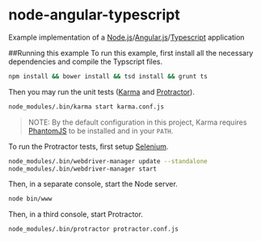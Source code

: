 # node-angular-typescript
Example implementation of a [Node.js](https://nodejs.org/en/)/[Angular.js](https://angular.io/)/[Typescript](http://www.typescriptlang.org/) application

##Running this example
To run this example, first install all the necessary dependencies and compile the Typscript files.
```bash
npm install && bower install && tsd install && grunt ts
```
Then you may run the unit tests ([Karma](http://karma-runner.github.io/0.13/index.html) and [Protractor](https://angular.github.io/protractor/#/)).
```bash
node_modules/.bin/karma start karma.conf.js
```

>NOTE: By the default configuration in this project, Karma requires [PhantomJS](http://phantomjs.org/) to be installed and in your `PATH`.

To run the Protractor tests, first setup [Selenium](http://www.seleniumhq.org/).
```bash
node_modules/.bin/webdriver-manager update --standalone
node_modules/.bin/webdriver-manager start
```
Then, in a separate console, start the Node server.
```bash
node bin/www
```
Then, in a third console, start Protractor.
```bash
node_modules/.bin/protractor protractor.conf.js
```